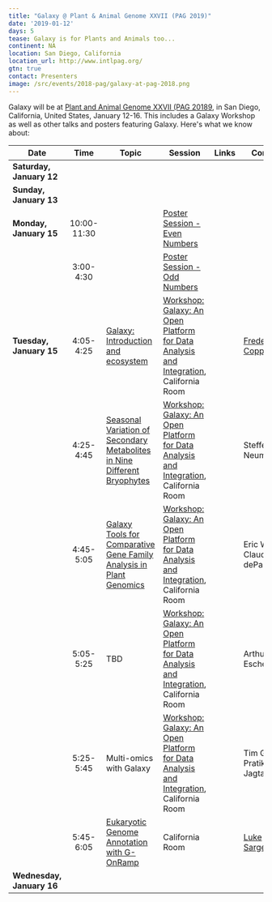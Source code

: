 ```yaml
---
title: "Galaxy @ Plant & Animal Genome XXVII (PAG 2019)"
date: '2019-01-12'
days: 5
tease: Galaxy is for Plants and Animals too...
continent: NA
location: San Diego, California
location_url: http://www.intlpag.org/
gtn: true
contact: Presenters
image: /src/events/2018-pag/galaxy-at-pag-2018.png
---
```


Galaxy will be at [Plant and Animal Genome XXVII (PAG 20189](http://www.intlpag.org/), in San Diego, California, United States, January 12-16. This includes a Galaxy Workshop as well as other talks and posters featuring Galaxy.  Here's what we know about:

| Date | Time | Topic | Session | Links | Contact |
| ---- | :----: | ---- | ---- | ---- | ---- |
| **Saturday, January 12** |  |  |  |  |  | 
| **Sunday, January 13** |  |  |  |  |  |
| **Monday, January 15** | 10:00-11:30 |  | [Poster Session - Even Numbers](https://plan.core-apps.com/pag_2019/event/9441a7255c56cf0ce04b90bfc40cf1e5) |  |  |
| | 3:00-4:30 | | [Poster Session - Odd Numbers](https://plan.core-apps.com/pag_2019/event/9441a7255c56cf0ce04b90bfc407da5c) |  |  |
| **Tuesday, January 15** | 4:05-4:25 |  [Galaxy: Introduction and ecosystem]() | [Workshop: Galaxy: An Open Platform for Data Analysis and Integration](https://plan.core-apps.com/pag_2019/event/9441a7255c56cf0ce04b90bfc40d5302), California Room |  | [Frederik Coppens](https://www.psb.ugent.be/lab-members-and-alumni-frcop) |
|  | 4:25-4:45 | [Seasonal Variation of Secondary Metabolites in Nine Different Bryophytes](https://plan.core-apps.com/pag_2019/event/c3eb8177e7ac2f211aa9202c49281815) | [Workshop: Galaxy: An Open Platform for Data Analysis and Integration](https://plan.core-apps.com/pag_2019/event/9441a7255c56cf0ce04b90bfc40d5302), California Room | | Steffen Neumann |
|  | 4:45-5:05 | [Galaxy Tools for Comparative Gene Family Analysis in Plant Genomics](https://plan.core-apps.com/pag_2019/event/c3eb8177e7ac2f211aa9202c49271d78) | [Workshop: Galaxy: An Open Platform for Data Analysis and Integration](https://plan.core-apps.com/pag_2019/event/9441a7255c56cf0ce04b90bfc40d5302), California Room | | Eric Wafula, Claude dePamphilis |
|  | 5:05-5:25 | TBD | [Workshop: Galaxy: An Open Platform for Data Analysis and Integration](https://plan.core-apps.com/pag_2019/event/9441a7255c56cf0ce04b90bfc40d5302), California Room | | Arthur Eschenlauer |
|  | 5:25-5:45 | Multi-omics with Galaxy | [Workshop: Galaxy: An Open Platform for Data Analysis and Integration](https://plan.core-apps.com/pag_2019/event/9441a7255c56cf0ce04b90bfc40d5302), California Room | | Tim Griffin, Pratik Jagtap |
|  | 5:45-6:05 | [Eukaryotic Genome Annotation with G-OnRamp](https://plan.core-apps.com/pag_2019/event/c3eb8177e7ac2f211aa9202c49281aa9) | California Room | | [Luke Sargent](/src/people/luke-sargent/index.md) |
| **Wednesday, January 16** |  | |  |  |  | |
